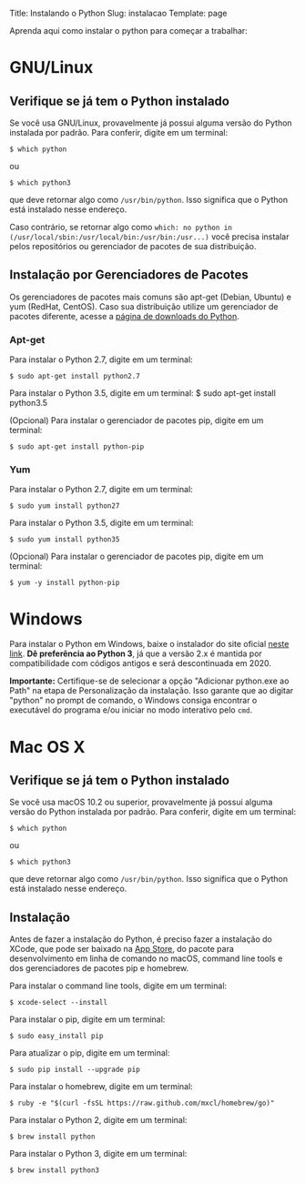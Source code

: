 Title: Instalando o Python
Slug: instalacao
Template: page

Aprenda aqui como instalar o python para começar a trabalhar:

# GNU/Linux

## Verifique se já tem o Python instalado
Se você usa GNU/Linux, provavelmente já possui alguma versão do Python instalada por padrão. Para conferir, digite em um terminal:

    $ which python

ou

    $ which python3

que deve retornar algo como `/usr/bin/python`. Isso significa que o Python está instalado nesse endereço.

Caso contrário, se retornar algo como `which: no python in (/usr/local/sbin:/usr/local/bin:/usr/bin:/usr...)` você precisa instalar pelos repositórios ou gerenciador de pacotes de sua distribuição.

## Instalação por Gerenciadores de Pacotes
Os gerenciadores de pacotes mais comuns são apt-get (Debian, Ubuntu) e yum
(RedHat, CentOS). Caso sua distribuição utilize um gerenciador de pacotes diferente, acesse a [página de downloads do Python](https://www.python.org/downloads/).

### Apt-get
Para instalar o Python 2.7, digite em um terminal:

    $ sudo apt-get install python2.7

Para instalar o Python 3.5, digite em um terminal:
$ sudo apt-get install python3.5

(Opcional) Para instalar o gerenciador de pacotes pip, digite em um terminal:

    $ sudo apt-get install python-pip

### Yum
Para instalar o Python 2.7, digite em um terminal:

    $ sudo yum install python27

Para instalar o Python 3.5, digite em um terminal:

    $ sudo yum install python35

(Opcional) Para instalar o gerenciador de pacotes pip, digite em um terminal:

    $ yum -y install python-pip

# Windows

Para instalar o Python em Windows, baixe o instalador do site oficial [neste link](https://www.python.org/downloads/). **Dê preferência ao Python 3**, já que a versão 2.x é mantida por compatibilidade com códigos antigos e será descontinuada em 2020.

**Importante:** Certifique-se de selecionar a opção "Adicionar python.exe ao Path" na etapa de Personalização da instalação. Isso garante que ao digitar "python" no prompt de comando, o Windows consiga encontrar o executável do programa e/ou iniciar no modo interativo pelo `cmd`.

# Mac OS X

## Verifique se já tem o Python instalado
Se você usa macOS 10.2 ou superior, provavelmente já possui alguma versão do Python instalada por padrão. Para conferir, digite em um terminal:

    $ which python

ou

    $ which python3

que deve retornar algo como `/usr/bin/python`. Isso significa que o Python está instalado nesse endereço.

## Instalação
Antes de fazer a instalação do Python, é preciso fazer a instalação do XCode, que pode ser baixado na [App Store](https://itunes.apple.com/br/app/xcode/id497799835), do pacote para desenvolvimento em linha de comando no macOS, command line tools e dos gerenciadores de pacotes pip e homebrew.

Para instalar o command line tools, digite em um terminal:

    $ xcode-select --install

Para instalar o pip, digite em um terminal:

    $ sudo easy_install pip

Para atualizar o pip, digite em um terminal:

    $ sudo pip install --upgrade pip

Para instalar o homebrew, digite em um terminal:

    $ ruby -e "$(curl -fsSL https://raw.github.com/mxcl/homebrew/go)"

Para instalar o Python 2, digite em um terminal:

    $ brew install python

Para instalar o Python 3, digite em um terminal:

    $ brew install python3

